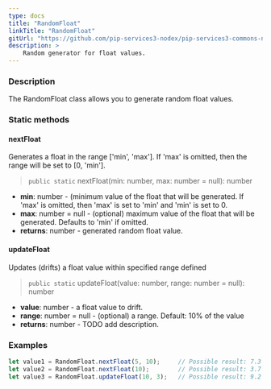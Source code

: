 ```yaml
---
type: docs
title: "RandomFloat"
linkTitle: "RandomFloat"
gitUrl: "https://github.com/pip-services3-nodex/pip-services3-commons-nodex"
description: >
    Random generator for float values.
---
```


### Description

The RandomFloat class allows you to generate random float values.

### Static methods

#### nextFloat
Generates a float in the range ['min', 'max']. If 'max' is omitted, then the range will be set to [0, 'min'].

> `public static` nextFloat(min: number, max: number = null): number

- **min**: number - (minimum value of the float that will be generated. 
If 'max' is omitted, then 'max' is set to 'min' and 'min' is set to 0.
- **max**: number = null - (optional) maximum value of the float that will be generated. Defaults to 'min' if omitted.
- **returns**: number - generated random float value.

#### updateFloat
Updates (drifts) a float value within specified range defined

> `public static` updateFloat(value: number, range: number = null): number

- **value**: number - a float value to drift.
- **range**: number = null - (optional) a range. Default: 10% of the value
- **returns**: number - TODO add description.

### Examples

```typescript
let value1 = RandomFloat.nextFloat(5, 10);     // Possible result: 7.3
let value2 = RandomFloat.nextFloat(10);        // Possible result: 3.7
let value3 = RandomFloat.updateFloat(10, 3);   // Possible result: 9.2

```